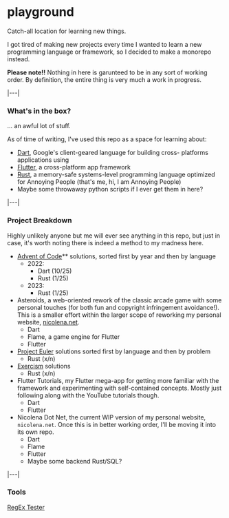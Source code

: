 # playground
Catch-all location for learning new things. <br>

I got tired of making new projects every time I wanted to learn a new
programming language or framework, so I decided to make a monorepo
instead. <br>

**Please note!!** Nothing in here is garunteed to be in any sort of working 
order. By definition, the entire thing is very much a work in progress.

|---|

### What's in the box?  
... an awful lot of stuff. <br>

As of time of writing, I've used this repo as a space for learning about:
- [Dart](https://dart.dev), Google's client-geared language for building cross-
platforms applications using
- [Flutter](https://flutter.dev), a cross-platform app framework
- [Rust](https://rust-lang.org), a memory-safe systems-level programming 
language optimized for Annoying People (that's me, hi, I am Annoying People)
- Maybe some throwaway python scripts if I ever get them in here?

|---|

### Project Breakdown
Highly unlikely anyone but me will ever see anything in this repo, but just in 
case, it's worth noting there is indeed a method to my madness here. <br>
- [Advent of Code](https://adventofcode.com/)** solutions, sorted first by year and then by language
    - 2022:
        - Dart (10/25)
        - Rust (1/25)
    - 2023: 
        - Rust (1/25)
- Asteroids, a web-oriented rework of the classic arcade game with some personal
touches (for both fun and copyright infringement avoidance!). This is a smaller
effort within the larger scope of reworking my personal website, [nicolena.net](nicolena.net).
    - Dart
    - Flame, a game engine for Flutter
    - Flutter
- [Project Euler](https://projecteuler.net) solutions sorted first by language and then by problem
    - Rust (x/n)
- [Exercism](https://exercism.org/) solutions
    - Rust (x/n)
- Flutter Tutorials, my Flutter mega-app for getting more familiar with the 
framework and experimenting with self-contained concepts. Mostly just following
along with the YouTube tutorials though.
    - Dart
    - Flutter
- Nicolena Dot Net, the current WIP version of my personal website, `nicolena.net`. 
Once this is in better working order, I'll be moving it into its own repo. 
    - Dart
    - Flame
    - Flutter
    - Maybe some backend Rust/SQL?

|---|

### Tools
[RegEx Tester](https://regex101.com/)  
